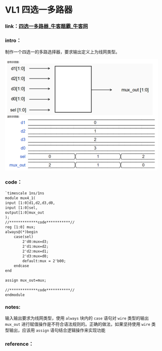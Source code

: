 # **VL1** **四选一多路器**

### **link**：[四选一多路器_牛客题霸_牛客网](https://www.nowcoder.com/practice/cba4617e1ef64e9ea52cbb400a0725a3?tpId=301&tqId=5000604&ru=/exam/oj&qru=/ta/verilog-start/question-ranking&sourceUrl=%2Fexam%2Foj%3Fpage%3D1%26tab%3DVerilog%E7%AF%87%26topicId%3D301)

### **intro**：

制作一个四选一的多路选择器，要求输出定义上为线网类型。

![image-20250102230148087](asset/image-20250102230148087.png)

### **code**：

```
`timescale 1ns/1ns
module mux4_1(
input [1:0]d1,d2,d3,d0,
input [1:0]sel,
output[1:0]mux_out
);
//*************code***********//
reg [1:0] mux;
always@(*)begin
    case(sel)
        2'd0:mux=d3;
        2'd1:mux=d2;
        2'd2:mux=d1;
        2'd3:mux=d0;
        default:mux = 2'b00;
    endcase
end

assign mux_out=mux;

//*************code***********//
endmodule

```

### notes:

输入输出要求为线网类型，使用 `always` 块内的 `case` 语句对 `wire` 类型的输出 `mux_out` 进行赋值操作是不符合语法规则的。正确的做法，如果坚持使用 `wire` 类型输出，应该用 `assign` 语句结合逻辑操作来实现功能

### reference：



